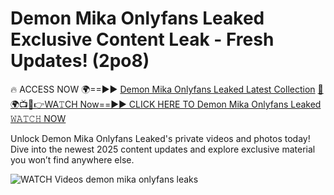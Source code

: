 # Demon Mika Onlyfans Leaked Exclusive Content Leak - Fresh Updates! (2po8)

🔥 ACCESS NOW 🌍==►► <a href="https://tinyurl.com/3fjeunct" rel="nofollow">Demon Mika Onlyfans Leaked Latest Collection</a></h3>
[🔴🌍📺📱👉WA𝚃CH Now==►► CLICK HERE TO Demon Mika Onlyfans Leaked 𝚆𝙰𝚃𝙲𝙷 NOW](https://tinyurl.com/3fjeunct)

Unlock Demon Mika Onlyfans Leaked's private videos and photos today! Dive into the newest 2025 content updates and explore exclusive material you won’t find anywhere else.


<a href="https://tinyurl.com/3fjeunct" rel="nofollow" data-target="animated-image.originalLink"><img src="https://camo.githubusercontent.com/8a4f000d20f83aca3bf7ec5f350d767afa0574a8a352519fd8cfa583a6f93a33/68747470733a2f2f692e696d6775722e636f6d2f644a486b345a712e676966" alt="WATCH Videos" data-canonical-src="https://i.imgur.com/dJHk4Zq.gif" style="max-width: 100%; display: inline-block;" data-target="animated-image.originalImage"></a>
demon mika onlyfans leaks